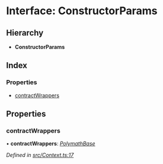 # Interface: ConstructorParams

## Hierarchy

- **ConstructorParams**

## Index

### Properties

- [contractWrappers](_context_.constructorparams.md#contractwrappers)

## Properties

### contractWrappers

• **contractWrappers**: _[PolymathBase](../classes/_polymathbase_.polymathbase.md)_

_Defined in [src/Context.ts:17](https://github.com/PolymathNetwork/polymath-sdk/blob/660aba8/src/Context.ts#L17)_
